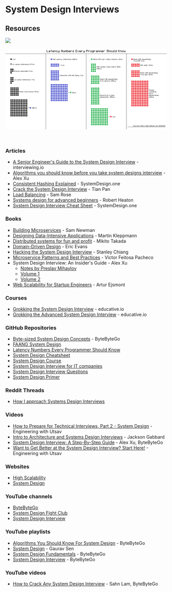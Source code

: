 # System Design Interviews

## Resources

![](https://bucketeer-e05bbc84-baa3-437e-9518-adb32be77984.s3.amazonaws.com/public/images/fdbcc119-8f5d-4d27-9a4b-2c8bde82b537\_4026x8030.jpeg)

![](<../../.gitbook/assets/immagine (5).png>)

<figure><img src="https://substackcdn.com/image/fetch/f_auto,q_auto:good,fl_progressive:steep/https%3A%2F%2Fsubstack-post-media.s3.amazonaws.com%2Fpublic%2Fimages%2F25d7ba1c-b55d-4307-baee-03f05c376f4b_3888x4096.jpeg" alt=""><figcaption></figcaption></figure>

### Articles

* [A Senior Engineer's Guide to the System Design Interview](https://interviewing.io/guides/system-design-interview) - interviewing.io
* [Algorithms you should know before you take system designs interview](https://blog.bytebytego.com/p/algorithms-you-should-know-before) - Alex Xu
* [Consistent Hashing Explained](https://systemdesign.one/consistent-hashing-explained/) - SystemDesign.one
* [Crack the System Design Interview](https://tianpan.co/notes/2016-02-13-crack-the-system-design-interview) - Tian Pan
* [Load Balancing](https://samwho.dev/load-balancing/) - Sam Rose
* [Systems design for advanced beginners](https://robertheaton.com/2020/04/06/systems-design-for-advanced-beginners/) - Robert Heaton
* [System Design Interview Cheat Sheet](https://systemdesign.one/system-design-interview-cheatsheet/) - SystemDesign.one

### Books

* [Building Microservices](https://smile.amazon.co.uk/Building-Microservices-Second-Sam-Newman/dp/1492034029/) - Sam Newman
* [Designing Data-Intensive Applications](https://smile.amazon.co.uk/Designing-Data-Intensive-Applications-Reliable-Maintainable/dp/1449373321/) - Martin Kleppmann
* [Distributed systems for fun and profit](http://book.mixu.net/distsys/index.html) - Mikito Takada
* [Domain-Driven Design](https://smile.amazon.co.uk/Domain-Driven-Design-Tackling-Complexity-Software/dp/0321125215/) - Eric Evans
* [Hacking the System Design Interview](https://www.amazon.co.uk/dp/B0B7QHRK5Q) - Stanley Chiang
* [Microservice Patterns and Best Practices](https://smile.amazon.co.uk/Microservice-Patterns-Best-Practices-microservices/dp/1788474031/) - Victor Feitosa Pacheco
* System Design Interview: An Insider's Guide - Alex Xu
  * [Notes by Preslav Mihaylov](https://github.com/preslavmihaylov/booknotes/blob/master/system-design/system-design-interview/README.md)
  * [Volume 1](https://smile.amazon.co.uk/dp/B08B35X2ND)
  * [Volume 2](https://smile.amazon.co.uk/dp/1736049119/)
* [Web Scalability for Startup Engineers](https://smile.amazon.co.uk/Scalability-Startup-Engineers-Artur-Ejsmont/dp/0071843655/) - Artur Ejsmont

### Courses

* [Grokking the System Design Interview](https://www.educative.io/courses/grokking-the-system-design-interview) - educative.io
* [Grokking the Advanced System Design Interview](https://www.educative.io/courses/grokking-adv-system-design-intvw) - educative.io

### GitHub Repositories

* [Byte-sized System Design Concepts](https://github.com/ByteByteGoHq/system-design-101) - ByteByteGo
* [FAANG System Design](https://github.com/neerazz/faang-system-design)
* [Latency Numbers Every Programmer Should Know](https://gist.github.com/jboner/2841832)
* [System Design Cheatsheet](https://gist.github.com/vasanthk/485d1c25737e8e72759f)
* [System Design Course](https://github.com/karanpratapsingh/system-design)
* [System Design Interview for IT companies](https://github.com/checkcheckzz/system-design-interview)
* [System Design Interview Questions](https://github.com/sid24rane/System-Design-Interview-Questions)
* [System Design Primer](https://github.com/donnemartin/system-design-primer)

### Reddit Threads

* [How I approach Systems Design Interviews](https://www.reddit.com/r/ExperiencedDevs/comments/s5sw1h/how\_i\_approach\_systems\_design\_interviews/)

### Videos

* [How to Prepare for Technical Interviews, Part 2 - System Design](https://www.youtube.com/watch?v=9N2S3JZffeg) - Engineering with Utsav
* [Intro to Architecture and Systems Design Interviews](https://www.youtube.com/watch?v=ZgdS0EUmn70) - Jackson Gabbard
* [System Design Interview: A Step-By-Step Guide](https://www.youtube.com/watch?v=i7twT3x5yv8) - Alex Xu, ByteByteGo
* [Want to Get Better at the System Design Interview? Start Here!](https://www.youtube.com/watch?v=XxB1BCuvu9A) - Engineering with Utsav

### Websites

* [High Scalability](http://highscalability.com/)
* [System Design](https://systemdesign.one/)

### YouTube channels

* [ByteByteGo](https://www.youtube.com/@ByteByteGo/videos)
* [System Design Fight Club](https://www.youtube.com/channel/UC5\_QAB65IbajYkL6hzoY-gg/videos)
* [System Design Interview](https://www.youtube.com/c/SystemDesignInterview/videos)

### YouTube playlists

* [Algorithms You Should Know For System Design](https://www.youtube.com/playlist?list=PLCRMIe5FDPsdSsAdVfub8OCVeFi-5m06O) - ByteByteGo
* [System Design](https://www.youtube.com/playlist?list=PLMCXHnjXnTnvo6alSjVkgxV-VH6EPyvoX) - Gaurav Sen
* [System Design Fundamentals](https://www.youtube.com/playlist?list=PLCRMIe5FDPse7NNmQP5UziLjXjkHW3gqA) - ByteByteGo
* [System Design Interview](https://www.youtube.com/playlist?list=PLCRMIe5FDPseVvwzRiCQBmNOVUIZSSkP8) - ByteByteGo

### YouTube videos

* [How to Crack Any System Design Interview](https://www.youtube.com/watch?v=o-k7h2G3Gco) - Sahn Lam, ByteByteGo
